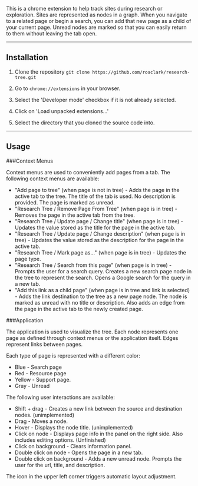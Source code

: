 This is a chrome extension to help track sites during research or exploration. Sites are represented as nodes in a graph. When you navigate to a related page or begin a search, you can add that new page as a child of your current page. Unread nodes are marked so that you can easily return to them without leaving the tab open.

---

Installation
------------

1. Clone the repository 
`git clone https://github.com/roaclark/research-tree.git`

2. Go to `chrome://extensions` in your browser.

3. Select the 'Developer mode' checkbox if it is not already selected.

4. Click on 'Load unpacked extensions...'

5. Select the directory that you cloned the source code into.

---

Usage
-----

###Context Menus

Context menus are used to conveniently add pages from a tab. The following context menus are available:

* "Add page to tree" (when page is not in tree) - Adds the page in the active tab to the tree. The title of the tab is used. No description is provided. The page is marked as unread.
* "Research Tree / Remove Page From Tree" (when page is in tree) - Removes the page in the active tab from the tree.
* "Research Tree / Update page / Change title" (when page is in tree) - Updates the value stored as the title for the page in the active tab.
* "Research Tree / Update page / Change description" (when page is in tree) - Updates the value stored as the description for the page in the active tab.
* "Research Tree / Mark page as..." (when page is in tree) - Updates the page type.
* "Research Tree / Search from this page" (when page is in tree) - Prompts the user for a search query. Creates a new search page node in the tree to represent the search. Opens a Google search for the query in a new tab.
* "Add this link as a child page" (when page is in tree and link is selected) - Adds the link destination to the tree as a new page node. The node is marked as unread with no title or description. Also adds an edge from the page in the active tab to the newly created page.

###Application

The application is used to visualize the tree. Each node represents one page as defined through context menus or the application itself. Edges represent links between pages.

Each type of page is represented with a different color:

* Blue - Search page
* Red - Resource page
* Yellow - Support page.
* Gray - Unread

The following user interactions are available:

* Shift + drag - Creates a new link between the source and destination nodes. (unimplemented)
* Drag - Moves a node.
* Hover - Displays the node title. (unimplemented)
* Click on node - Displays page info in the panel on the right side. Also includes editing options. (Unfinished)
* Click on background - Clears information panel.
* Double click on node - Opens the page in a new tab.
* Double click on background - Adds a new unread node. Prompts the user for the url, title, and description.

The icon in the upper left corner triggers automatic layout adjustment.